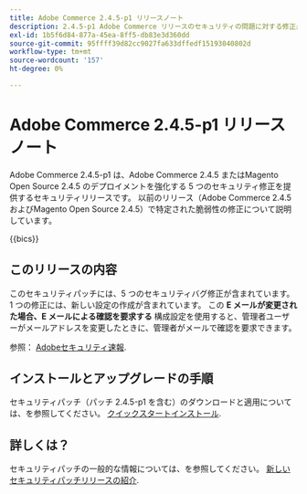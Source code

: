 ```yaml
---
title: Adobe Commerce 2.4.5-p1 リリースノート
description: 2.4.5-p1 Adobe Commerce リリースのセキュリティの問題に対する修正点について説明します。
exl-id: 1b5f6d84-877a-45ea-8ff5-db83e3d360dd
source-git-commit: 95ffff39d82cc9027fa633dffedf15193040802d
workflow-type: tm+mt
source-wordcount: '157'
ht-degree: 0%

---
```


# Adobe Commerce 2.4.5-p1 リリースノート

Adobe Commerce 2.4.5-p1 は、Adobe Commerce 2.4.5 またはMagento Open Source 2.4.5 のデプロイメントを強化する 5 つのセキュリティ修正を提供するセキュリティリリースです。 以前のリリース（Adobe Commerce 2.4.5 およびMagento Open Source 2.4.5）で特定された脆弱性の修正について説明しています。

{{bics}}

## このリリースの内容

このセキュリティパッチには、5 つのセキュリティバグ修正が含まれています。 1 つの修正には、新しい設定の作成が含まれています。 この **E メールが変更された場合、E メールによる確認を要求する** 構成設定を使用すると、管理者ユーザーがメールアドレスを変更したときに、管理者がメールで確認を要求できます。 <!-- AC-6292-->

参照： [Adobeセキュリティ速報](https://helpx.adobe.com/security/products/magento/apsb22-48.html).

## インストールとアップグレードの手順

セキュリティパッチ（パッチ 2.4.5-p1 を含む）のダウンロードと適用については、を参照してください。 [クイックスタートインストール](../../../installation/composer.md).

## 詳しくは？

セキュリティパッチの一般的な情報については、を参照してください。 [新しいセキュリティパッチリリースの紹介](https://community.magento.com/t5/Magento-DevBlog/Introducing-the-New-Security-Patch-Release/ba-p/141287).
